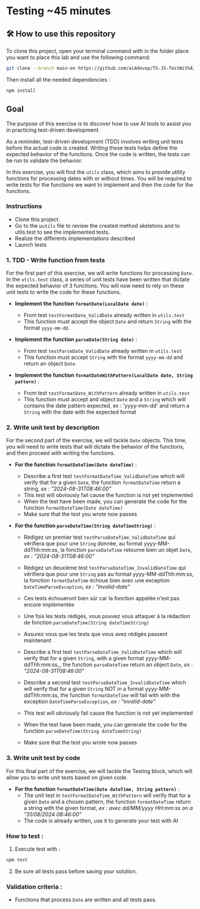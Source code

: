 # Testing ~45 minutes

## 🛠️ How to use this repository 

To clone this project, open your terminal command with in the folder place you want to place this lab and use the following command:

```bash
git clone --branch main-en https://github.com/ai4devop/TS-JS-TestWithAI.git
```

Then install all the needed dependencies :

```bash
npm install
```

## Goal
The purpose of this exercise is to discover how to use AI tools to assist you in practicing test-driven development.

As a reminder, test-driven development (TDD) involves writing unit tests before the actual code is created. Writing these tests helps define the expected behavior of the functions. Once the code is written, the tests can be run to validate the behavior.

In this exercise, you will find the `utils` class, which aims to provide utility functions for processing dates with or without times. You will be required to write tests for the functions we want to implement and then the code for the functions.

### Instructions

- Clone this project.
- Go to the u`utils` file to review the created method skeletons and to utils.test to see the implemented tests.
- Realize the differents implementations described
- Launch tests

### 1. TDD - Write function from tests
For the first part of this exercise, we will write functions for processing `Date`. In the `utils.test` class, a series of unit tests have been written that dictate the expected behavior of 3 functions. You will now need to rely on these unit tests to write the code for these functions.

- **Implement the function `formatDate(LocalDate date)`** :
   - From test `testFormatDate_ValidDate` already written in `utils.test`
   - This function must accept the object `Date` and return `String` with the format `yyyy-mm-dd`.

- **Implement the function `parseDate(String date)`** :
   - From test `testParseDate_ValidDate` already written in `utils.test`
   - This function must accept `String` with the format `yyyy-mm-dd` and return an object `Date`.

- **Implement the function `formatDateWithPattern(LocalDate date, String pattern)`** :
   - From test `testFormatDate_WithPattern` already written in `utils.test`
   - This function must accept and object `Date` and a `String` which will contains the date pattern expected, ex : 'yyyy-mm-dd' and return a `String` with the date with the expected format


### 2. Write unit test by description
For the second part of the exercise, we will tackle `Date` objects. This time, you will need to write tests that will dictate the behavior of the functions, and then proceed with writing the functions.

- **For the function `formatDateTime(Date dateTime)`** :
   - Describe a first test `testFormatDateTime_ValidDateTime` which will verify that for a given `Date`, the function `formatDateTime` return a string, _ex : "2024-08-31T08:46:00"_
   - This test will obviously fail cause the function is not yet implemented
   - When the test have been made, you can generate the code for the function `formatDateTime(Date dateTime)`
   - Make sure that the test you wrote now passes

- **For the function `parseDateTime(String dateTimeString)`** :
   - Rédigez un premier test `testParseDateTime_ValidDateTime` qui vérifiera que pour une `String` donnée, au format yyyy-MM-ddThh:mm:ss,  la fonction `parseDateTime` retourne bien un objet `Date`, _ex : "2024-08-31T08:46:00"_
   - Rédigez un deuxième test `testParseDateTime_InvalidDateTime` qui vérifiera que pour une `String` pas au format yyyy-MM-ddThh:mm:ss, la fonction `formatDateTime` échoue bien avec une exception `DateTimeParseException`, _ex : "invalid-date"_
   - Ces tests échoueront bien sûr car la fonction appelée n'est pas encore implémentée
   - Une fois les tests rédigés, vous pouvez vous attaquer à la rédaction de fonction `parseDateTime(String dateTimeString)`
   - Assurez vous que les tests que vous avez rédigés passent maintenant
   
   - Describe a first test `testParseDateTime_ValidDateTime` which will verify that for a given `String`, with a given format yyyy-MM-ddThh:mm:ss_, the function `parseDateTime` return an object `Date`, _ex : "2024-08-31T08:46:00"_
   - Describe a second test `testParseDateTime_InvalidDateTime` which will verify that for a given `String` NOT in a format yyyy-MM-ddThh:mm:ss, the function `formatDateTime` will fail with with the exception `DateTimeParseException`, _ex : "invalid-date"_
   - This test will obviously fail cause the function is not yet implemented
   - When the test have been made, you can generate the code for the function `parseDateTime(String dateTimeString)`
   - Make sure that the test you wrote now passes

### 3. Write unit test by code
For this final part of the exercise, we will tackle the Testing block, which will allow you to write unit tests based on given code.
- **For the function `formatDateTime(Date dateTime, String pattern)`** :
   - The unit test in `testFormatDateTime_WithPattern` will verify that for a given `Date` and a chosen pattern, the function `formatDateTime` return a string with the given format, _ex : avec dd/MM/yyyy HH:mm:ss on a "31/08/2024 08:46:00"_
   - The code is already written, use it to generate your test with AI
   


### How to test :

1. Execute test with :

```bash
npm test
```

2. Be sure all tests pass before saving your solution.

### Validation criteria :

- Functions that process `Date` are written and all tests pass.
